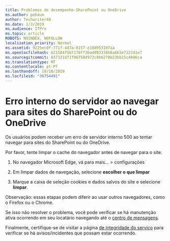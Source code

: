 ```yaml
---
title: Problemas de desempenho-SharePoint ou OneDrive
ms.author: pebaum
author: Techwriter40
ms.date: 1/3/2019
ms.audience: ITPro
ms.topic: article
ROBOTS: NOINDEX, NOFOLLOW
localization_priority: Normal
ms.assetid: 9225ec0f-771f-4d7a-8157-e188953107aa
ms.openlocfilehash: 621504f5b7170ff36ad093330b8a662e7222d1e7
ms.sourcegitcommit: 037331d71f06750d972c0b6278b23bb15c4806ca
ms.translationtype: MT
ms.contentlocale: pt-PT
ms.lasthandoff: 10/18/2019
ms.locfileid: "36754491"
---
```

# <a name="internal-server-error-when-navigating-to-sharepoint-or-onedrive-sites"></a>Erro interno do servidor ao navegar para sites do SharePoint ou do OneDrive

Os usuários podem receber um erro de servidor interno 500 ao tentar navegar para sites do SharePoint ou do OneDrive. 

Por favor, tente limpar o cache do navegador antes de navegar para o site.


1. No navegador Microsoft Edge, vá para mais... > configurações

2. Em limpar dados de navegação, selecione **escolher o que limpar**

3. Marque a caixa de seleção cookies e dados salvos do site e selecione **limpar**.

Observação: essas etapas podem diferir ao usar outros navegadores, como o Firefox ou o Chrome.

Se isso não resolver o problema, você pode verificar se há manutenção ativa ocorrendo em seu locatário navegando até o [centro de mensagens](https://portal.office.com/adminportal/home#/MessageCenter).

Finalmente, certifique-se de visitar a página [de integridade do serviço](https://portal.office.com/adminportal/home#/servicehealth) para verificar se há avisos/incidentes que possam estar ocorrendo.

